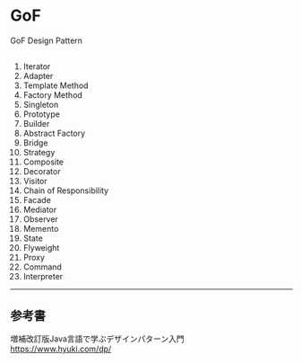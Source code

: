 # GoF
GoF Design Pattern

## 

1. Iterator
1. Adapter
1. Template Method
1. Factory Method
1. Singleton
1. Prototype
1. Builder
1. Abstract Factory
1. Bridge
1. Strategy
1. Composite
1. Decorator
1. Visitor
1. Chain of Responsibility
1. Facade
1. Mediator
1. Observer
1. Memento
1. State
1. Flyweight
1. Proxy
1. Command
1. Interpreter

---

## 参考書
増補改訂版Java言語で学ぶデザインパターン入門  
https://www.hyuki.com/dp/